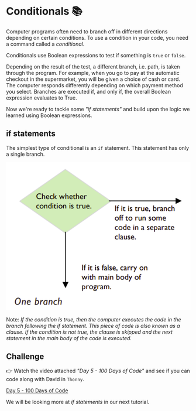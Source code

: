# Conditionals 📚

Computer programs often need to branch off in different directions depending on certain conditions. To use a condition in your code, you need a command called a *conditional*. 

Conditionals use Boolean expressions to test if something is 
``true`` or ``false``. 

Depending on the result of the test, a different branch, i.e. path, is taken through the program. For example, when you go to pay at the automatic checkout in the supermarket, you will be given a choice of cash or card. The computer responds differently depending on which payment method you select.
Branches are executed if, and only if, the overall Boolean 
expression evaluates to True.

Now we're ready to tackle some *"if statements"* and build upon the logic we learned using Boolean expressions.

## if statements

The simplest type of conditional is an ``if`` statement. This 
statement has only a single branch.

![image](image_14.png)

Note: *If the condition is true, then the computer executes the code in the branch following the if statement. This piece of code is also known as a clause. If the condition is not true, the clause is skipped and the next statement in the main body of 
the code is executed.*

## Challenge

👉 Watch the video attached *"Day 5 - 100 Days of Code"* and see if you can code along with David in `Thonny`.

[Day 5 - 100 Days of Code](https://www.youtube.com/watch?v=Wmn9yze6m5U)

We will be looking more at *if statements* in our next tutorial. 


